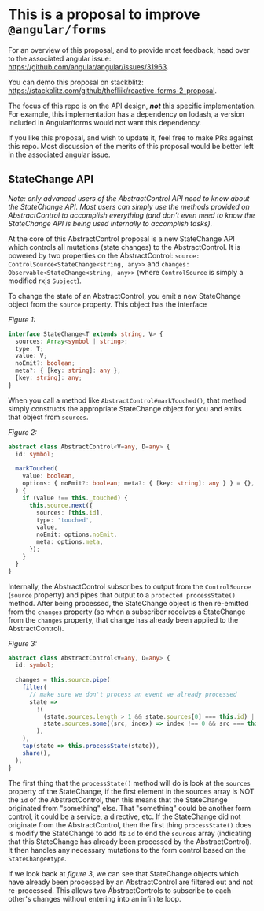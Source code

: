 # This is a proposal to improve `@angular/forms`

For an overview of this proposal, and to provide most feedback, head over to the associated angular issue: https://github.com/angular/angular/issues/31963.

You can demo this proposal on stackblitz: https://stackblitz.com/github/thefliik/reactive-forms-2-proposal.

The focus of this repo is on the API design, **_not_** this specific implementation. For example, this implementation has a dependency on lodash, a version included in Angular/forms would not want this dependency.

If you like this proposal, and wish to update it, feel free to make PRs against this repo. Most discussion of the merits of this proposal would be better left in the associated angular issue.

## StateChange API

_Note: only *advanced users* of the AbstractControl API need to know about the StateChange API. Most users can simply use the methods provided on AbstractControl to accomplish everything (and don't even need to know the StateChange API is being used internally to accomplish tasks)._

At the core of this AbstractControl proposal is a new StateChange API which controls all mutations (state changes) to the AbstractControl. It is powered by two properties on the AbstractControl: `source: ControlSource<StateChange<string, any>>` and `changes: Observable<StateChange<string, any>>` (where `ControlSource` is simply a modified rxjs `Subject`).

To change the state of an AbstractControl, you emit a new StateChange object from the `source` property. This object has the interface

*Figure 1:*

```ts
interface StateChange<T extends string, V> {
  sources: Array<symbol | string>;
  type: T;
  value: V;
  noEmit?: boolean;
  meta?: { [key: string]: any };
  [key: string]: any;
}
```

When you call a method like `AbstractControl#markTouched()`, that method simply constructs the appropriate StateChange object for you and emits that object from `sources`.

*Figure 2:*

```ts
abstract class AbstractControl<V=any, D=any> {
  id: symbol;
  
  markTouched(
    value: boolean,
    options: { noEmit?: boolean; meta?: { [key: string]: any } } = {},
  ) {
    if (value !== this._touched) {
      this.source.next({
        sources: [this.id],
        type: 'touched',
        value,
        noEmit: options.noEmit,
        meta: options.meta,
      });
    }
  }
}
```

Internally, the AbstractControl subscribes to output from the `ControlSource` (`source` property) and pipes that output to a `protected processState()` method. After being processed, the StateChange object is then re-emitted from the `changes` property (so when a subscriber receives a StateChange from the `changes` property, that change has already been applied to the AbstractControl).

*Figure 3:*

```ts
abstract class AbstractControl<V=any, D=any> {
  id: symbol;
  
  changes = this.source.pipe(
    filter(
      // make sure we don't process an event we already processed
      state =>
        !(
          (state.sources.length > 1 && state.sources[0] === this.id) ||
          state.sources.some((src, index) => index !== 0 && src === this.id)
        ),
    ),
    tap(state => this.processState(state)),
    share(),
  );
}
```

The first thing that the `processState()` method will do is look at the `sources` property of the StateChange, if the first element in the sources array is NOT the `id` of the AbstractControl, then this means that the StateChange originated from "something" else. That "something" could be another form control, it could be a service, a directive, etc. If the StateChange did not originate from the AbstractControl, then the first thing `processState()` does is modify the StateChange to add its `id` to end the `sources` array (indicating that this StateChange has already been processed by the AbstractControl). It then handles any necessary mutations to the form control based on the `StateChange#type`.

If we look back at *figure 3*, we can see that StateChange objects which have already been processed by an AbstractControl are filtered out and not re-processed. This allows two AbstractControls to subscribe to each other's changes without entering into an infinite loop.
